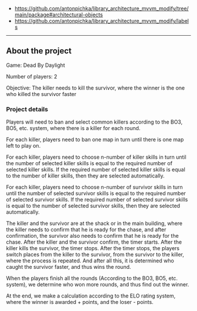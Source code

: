 - https://github.com/antonpichka/library_architecture_mvvm_modify/tree/main/package#architectural-objects
- https://github.com/antonpichka/library_architecture_mvvm_modify/labels

---

## About the project

Game: Dead By Daylight

Number of players: 2

Objective: The killer needs to kill the survivor, where the winner is the one who killed the survivor faster

### Project details

Players will need to ban and select common killers according to the BO3, BO5, etc. system, where there is a killer for each round.

For each killer, players need to ban one map in turn until there is one map left to play on.

For each killer, players need to choose n-number of killer skills in turn until the number of selected killer skills is equal to the required number of selected killer skills. If the required number of selected killer skills is equal to the number of killer skills, then they are selected automatically.

For each killer, players need to choose n-number of survivor skills in turn until the number of selected survivor skills is equal to the required number of selected survivor skills. If the required number of selected survivor skills is equal to the number of selected survivor skills, then they are selected automatically.

The killer and the survivor are at the shack or in the main building, where the killer needs to confirm that he is ready for the chase, and after confirmation, the survivor also needs to confirm that he is ready for the chase. After the killer and the survivor confirm, the timer starts. After the killer kills the survivor, the timer stops. After the timer stops, the players switch places from the killer to the survivor, from the survivor to the killer, where the process is repeated. And after all this, it is determined who caught the survivor faster, and thus wins the round.

When the players finish all the rounds (According to the BO3, BO5, etc. system), we determine who won more rounds, and thus find out the winner.

At the end, we make a calculation according to the ELO rating system, where the winner is awarded + points, and the loser - points.